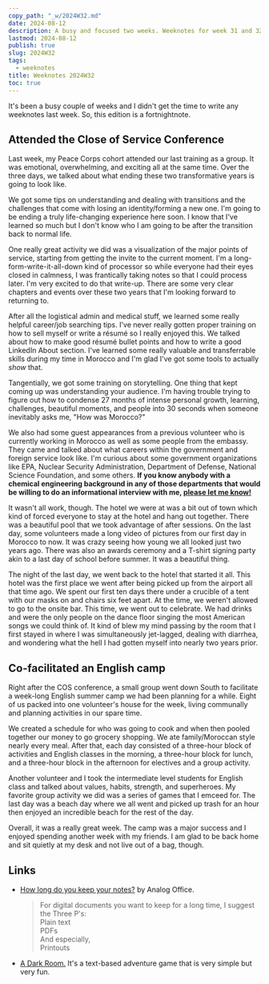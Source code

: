 ```yaml
---
copy_path: "_w/2024W32.md"
date: 2024-08-12
description: A busy and focused two weeks. Weeknotes for week 31 and 32 of 2024.
lastmod: 2024-08-12
publish: true
slug: 2024W32
tags:
  - weeknotes
title: Weeknotes 2024W32
toc: true
---
```


It's been a busy couple of weeks and I didn't get the time to write any weeknotes last week. So, this edition is a fortnightnote.

## Attended the Close of Service Conference

Last week, my Peace Corps cohort attended our last training as a group. It was emotional, overwhelming, and exciting all at the same time. Over the three days, we talked about what ending these two transformative years is going to look like.

We got some tips on understanding and dealing with transitions and the challenges that come with losing an identity/forming a new one. I'm going to be ending a truly life-changing experience here soon. I know that I've learned so much but I don't know who I am going to be after the transition back to normal life.

One really great activity we did was a visualization of the major points of service, starting from getting the invite to the current moment. I'm a long-form-write-it-all-down kind of processor so while everyone had their eyes closed in calmness, I was frantically taking notes so that I could process later. I'm very excited to do that write-up. There are some very clear chapters and events over these two years that I'm looking forward to returning to.

After all the logistical admin and medical stuff, we learned some really helpful career/job searching tips. I've never really gotten proper training on how to sell myself or write a résumé so I really enjoyed this. We talked about how to make good résumé bullet points and how to write a good LinkedIn About section. I've learned some really valuable and transferrable skills during my time in Morocco and I'm glad I've got some tools to actually *show* that.

Tangentially, we got some training on storytelling. One thing that kept coming up was understanding your audience. I'm having trouble trying to figure out how to condense 27 months of intense personal growth, learning, challenges, beautiful moments, and people into 30 seconds when someone inevitably asks me, "How was Morocco?"

We also had some guest appearances from a previous volunteer who is currently working in Morocco as well as some people from the embassy. They came and talked about what careers within the government and foreign service look like. I'm curious about some government organizations like EPA, Nuclear Security Administration, Department of Defense, National Science Foundation, and some others. **If you know anybody with a chemical engineering background in any of those departments that would be willing to do an informational interview with me, [please let me know!](/#contact)**

It wasn't all work, though. The hotel we were at was a bit out of town which kind of forced everyone to stay at the hotel and hang out together. There was a beautiful pool that we took advantage of after sessions. On the last day, some volunteers made a long video of pictures from our first day in Morocco to now. It was crazy seeing how young we all looked just two years ago. There was also an awards ceremony and a T-shirt signing party akin to a last day of school before summer. It was a beautiful thing.

The night of the last day, we went back to the hotel that started it all. This hotel was the first place we went after being picked up from the airport all that time ago. We spent our first ten days there under a crucible of a tent with our masks on and chairs six feet apart. At the time, we weren't allowed to go to the onsite bar. This time, we went out to celebrate. We had drinks and were the only people on the dance floor singing the most American songs we could think of. It kind of blew my mind passing by the room that I first stayed in where I was simultaneously jet-lagged, dealing with diarrhea, and wondering what the hell I had gotten myself into nearly two years prior.

## Co-facilitated an English camp

Right after the COS conference, a small group went down South to facilitate a week-long English summer camp we had been planning for a while. Eight of us packed into one volunteer's house for the week, living communally and planning activities in our spare time.

We created a schedule for who was going to cook and when then pooled together our money to go grocery shopping. We ate family/Moroccan style nearly every meal. After that, each day consisted of a three-hour block of activities and English classes in the morning, a three-hour block for lunch, and a three-hour block in the afternoon for electives and a group activity.

Another volunteer and I took the intermediate level students for English class and talked about values, habits, strength, and superheroes. My favorite group activity we did was a series of games that I emceed for. The last day was a beach day where we all went and picked up trash for an hour then enjoyed an incredible beach for the rest of the day.

Overall, it was a really great week. The camp was a major success and I enjoyed spending another week with my friends. I am glad to be back home and sit quietly at my desk and not live out of a bag, though.

## Links

- [How long do you keep your notes?](https://analogoffice.net/2024/08/03/reader-question-how.html) by Analog Office.
	> For digital documents you want to keep for a long time, I suggest the Three P's:  
	> Plain text  
	> PDFs  
	> And especially,  
	> Printouts
- [A Dark Room.](https://adarkroom.doublespeakgames.com/) It's a text-based adventure game that is very simple but very fun.
